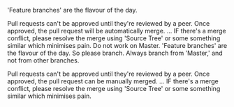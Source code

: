 'Feature branches' are the flavour of the day.

Pull requests can't be approved until they're reviewed by a peer.
Once approved, the pull request will be automatically merge.
... IF there's a merge conflict, please resolve the merge using 'Source Tree' or some something similar which minimises pain.
Do not work on Master.
'Feature branches' are the flavour of the day.  So please branch.
Always branch from 'Master,' and not from other branches.

Pull requests can't be approved until they're reviewed by a peer.
Once approved, the pull request can be manually merged.
... IF there's a merge conflict, please resolve the merge using 'Source Tree' or some something similar which minimises pain.
